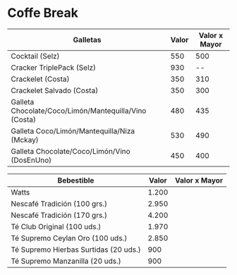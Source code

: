 # Coffe Break

| Galletas                                               | Valor | Valor x Mayor |
|--------------------------------------------------------|-------|---------------|
| Cocktail (Selz)                                        | 550   | 500           |
| Cracker TriplePack (Selz)                              | 930   | --            | 
| Crackelet (Costa)                                      | 350   | 310           |
| Crackelet Salvado (Costa)                              | 350   | 300           |
| Galleta Chocolate/Coco/Limón/Mantequilla/Vino (Costa)  | 480   | 435           |
| Galleta Coco/Limón/Mantequilla/Niza (Mckay)            | 530   | 490           |
| Galleta Chocolate/Coco/Limón/Vino (DosEnUno)           | 450   | 400           |


| Bebestible                            | Valor | Valor x Mayor |
|---------------------------------------|-------|---------------|
| Watts                                 | 1.200 |          |
| Nescafé Tradición (100 grs.)          | 2.950 |
| Nescafé Tradición (170 grs.)          | 4.200 |
| Té Club Original (100 uds.)           | 1.970 | 
| Té Supremo Ceylan Oro (100 uds.)      | 2.850 |
| Té Supremo Hierbas Surtidas (20 uds.) | 900   |
| Té Supremo Manzanilla (20 uds.)       | 900   |

